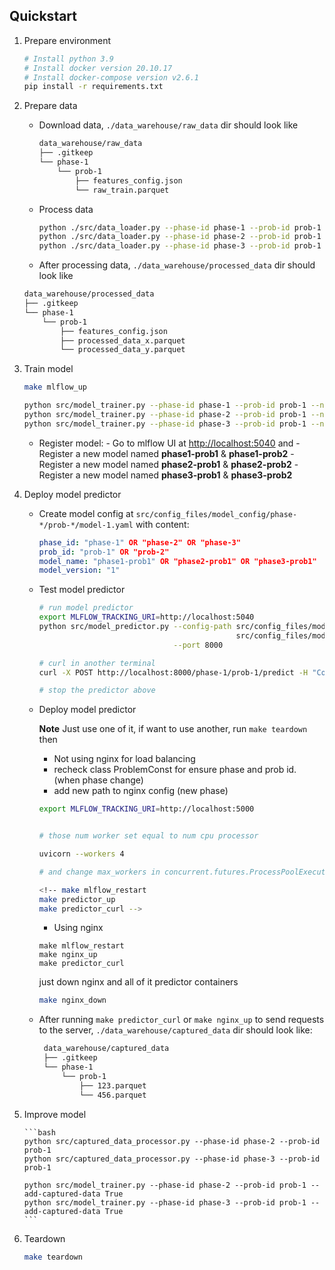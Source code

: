 ## Quickstart

1.  Prepare environment

    ```bash
    # Install python 3.9
    # Install docker version 20.10.17
    # Install docker-compose version v2.6.1
    pip install -r requirements.txt
    ```

2.  Prepare data

    -   Download data, `./data_warehouse/raw_data` dir should look like

        ```bash
        data_warehouse/raw_data
        ├── .gitkeep
        └── phase-1
            └── prob-1
                ├── features_config.json
                └── raw_train.parquet
        ```

    -   Process data

        ```bash
        python ./src/data_loader.py --phase-id phase-1 --prob-id prob-1
        python ./src/data_loader.py --phase-id phase-2 --prob-id prob-1
        python ./src/data_loader.py --phase-id phase-3 --prob-id prob-1
        ```

    -   After processing data, `./data_warehouse/processed_data` dir should look like

    ```bash
    data_warehouse/processed_data
    ├── .gitkeep
    └── phase-1
        └── prob-1
            ├── features_config.json
            ├── processed_data_x.parquet
            └── processed_data_y.parquet
    ```

3. Train model

    ```bash
    make mlflow_up
    
    python src/model_trainer.py --phase-id phase-1 --prob-id prob-1 --name-run duplicated_drop_1
    python src/model_trainer.py --phase-id phase-2 --prob-id prob-1 --name-run duplicated_drop_1
    python src/model_trainer.py --phase-id phase-3 --prob-id prob-1 --name-run duplicated_drop_1
    ```

    -   Register model: - Go to mlflow UI at <http://localhost:5040> and 
                        - Register a new model named **phase1-prob1** & **phase1-prob2**
                        - Register a new model named **phase2-prob1** & **phase2-prob2**
                        - Register a new model named **phase3-prob1** & **phase3-prob2**

4.  Deploy model predictor

    -   Create model config at `src/config_files/model_config/phase-*/prob-*/model-1.yaml` with content: 

        ```yaml
        phase_id: "phase-1" OR "phase-2" OR "phase-3"
        prob_id: "prob-1" OR "prob-2"
        model_name: "phase1-prob1" OR "phase2-prob1" OR "phase3-prob1"
        model_version: "1"
        ```
    -   Test model predictor

        ```bash
        # run model predictor
        export MLFLOW_TRACKING_URI=http://localhost:5040
        python src/model_predictor.py --config-path src/config_files/model_config/phase-3/prob-1/model-1.yaml \
                                                    src/config_files/model_config/phase-3/prob-2/model-1.yaml \
                                      --port 8000

        # curl in another terminal
        curl -X POST http://localhost:8000/phase-1/prob-1/predict -H "Content-Type: application/json" -d @data_warehouse/curl/phase-1/prob-1/payload-1.json

        # stop the predictor above
        ```

    -   Deploy model predictor
        
        **Note** Just use one of it, if want to use another, run ```make teardown``` then 
        - Not using nginx for load balancing
        - recheck class ProblemConst for ensure phase and prob id. (when phase change)
        - add new path to nginx config (new phase)

        ```bash
        export MLFLOW_TRACKING_URI=http://localhost:5000


        # those num worker set equal to num cpu processor

        uvicorn --workers 4

        # and change max_workers in concurrent.futures.ProcessPoolExecutor() predict function equal to workers uvicorn

        ```

        ```bash
        <!-- make mlflow_restart
        make predictor_up
        make predictor_curl -->
        ```
        - Using nginx
        ```
        make mlflow_restart
        make nginx_up
        make predictor_curl
        ```
        just down nginx and all of it predictor containers
        ```bash
        make nginx_down
        ```

    -   After running `make predictor_curl` or `make nginx_up` to send requests to the server, `./data_warehouse/captured_data` dir should look like:

        ```bash
         data_warehouse/captured_data
         ├── .gitkeep
         └── phase-1
             └── prob-1
                 ├── 123.parquet
                 └── 456.parquet
        ```
5.  Improve model

        ```bash
        python src/captured_data_processor.py --phase-id phase-2 --prob-id prob-1
        python src/captured_data_processor.py --phase-id phase-3 --prob-id prob-1

        python src/model_trainer.py --phase-id phase-2 --prob-id prob-1 --add-captured-data True
        python src/model_trainer.py --phase-id phase-3 --prob-id prob-1 --add-captured-data True
        ```
6.  Teardown

    ```bash
    make teardown
    ```